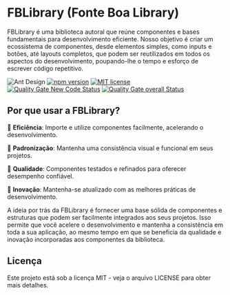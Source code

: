 # FBLibrary (Fonte Boa Library)

FBLibrary é uma biblioteca autoral que reúne componentes e bases fundamentais para desenvolvimento eficiente. Nosso objetivo é criar um ecossistema de componentes, desde elementos simples, como inputs e botões, até layouts completos, que podem ser reutilizados em todos os aspectos do desenvolvimento, poupando-lhe o tempo e esforço de escrever código repetitivo.

![Ant Design](https://camo.githubusercontent.com/200800486bf56a3f00be17fd8b81711349ee51cebf9c6e7ff2f67aac3ceb4e62/68747470733a2f2f62616467656e2e6e65742f62616467652f69636f6e2f416e7425323044657369676e3f69636f6e3d68747470733a2f2f67772e616c697061796f626a656374732e636f6d2f7a6f732f616e7466696e63646e2f507034575067564442332f4b4470677667754d704766716148506a6963524b2e737667266c6162656c)
[![npm version](https://img.shields.io/npm/v/fblibrary-react)](https://www.npmjs.com/package/fblibrary-react)
[![MIT license](https://img.shields.io/badge/license-MIT-brightgreen.svg)](https://opensource.org/licenses/MIT)
[![Quality Gate New Code Status](https://sonarcloud.io/api/project_badges/measure?project=fonteeboa_FBLibrary&metric=alert_status)](https://sonarcloud.io/summary/new_code?id=fonteeboa_FBLibrary)
[![Quality Gate overall Status](https://sonarcloud.io/api/project_badges/measure?project=fonteeboa_FBLibrary&metric=alert_status)](https://sonarcloud.io/summary/overall?id=fonteeboa_FBLibrary)


## Por que usar a FBLibrary?

🔹 **Eficiência**: Importe e utilize componentes facilmente, acelerando o desenvolvimento.

🔹 **Padronização**: Mantenha uma consistência visual e funcional em seus projetos.

🔹 **Qualidade**: Componentes testados e refinados para oferecer desempenho confiável.

🔹 **Inovação**: Mantenha-se atualizado com as melhores práticas de desenvolvimento.

A ideia por trás da FBLibrary é fornecer uma base sólida de componentes e estruturas que podem ser facilmente integrados aos seus projetos. Isso permite que você acelere o desenvolvimento e mantenha a consistência em toda a sua aplicação, ao mesmo tempo em que se beneficia da qualidade e inovação incorporadas aos componentes da biblioteca.

## Licença
Este projeto está sob a licença MIT - veja o arquivo LICENSE para obter mais detalhes.
